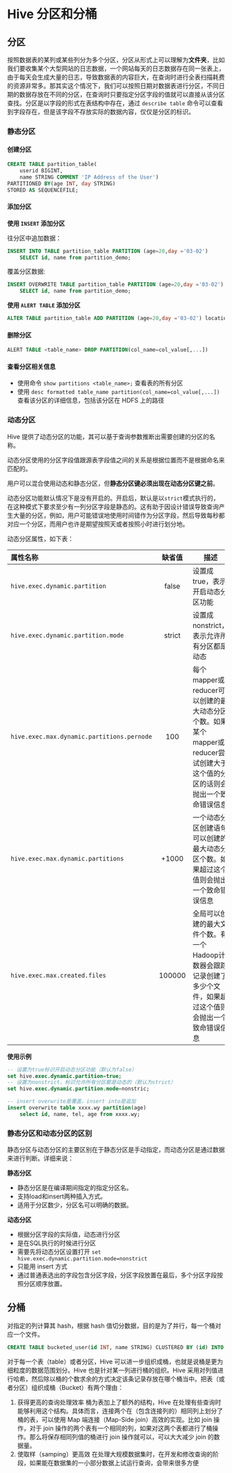 # Hive 分区和分桶

## 分区

按照数据表的某列或某些列分为多个分区，分区从形式上可以理解为**文件夹**，比如我们要收集某个大型网站的日志数据，一个网站每天的日志数据存在同一张表上，由于每天会生成大量的日志，导致数据表的内容巨大，在查询时进行全表扫描耗费的资源非常多。那其实这个情况下，我们可以按照日期对数据表进行分区，不同日期的数据存放在不同的分区，在查询时只要指定分区字段的值就可以直接从该分区查找。分区是以字段的形式在表结构中存在，通过 `describe table` 命令可以查看到字段存在，但是该字段不存放实际的数据内容，仅仅是分区的标识。

### 静态分区

#### 创建分区

```sql
CREATE TABLE partition_table(
    userid BIGINT,
    name STRING COMMENT 'IP Address of the User')
PARTITIONED BY(age INT, day STRING)
STORED AS SEQUENCEFILE;
```

#### 添加分区

**使用 `INSERT` 添加分区**

往分区中追加数据：

```sql
INSERT INTO TABLE partition_table PARTITION (age=20,day ='03-02')
    SELECT id, name from partition_demo;
```

覆盖分区数据:

```sql
INSERT OVERWRITE TABLE partition_table PARTITION (age=20,day ='03-02')
    SELECT id, name from partition_demo;
```

**使用 `ALERT TABLE` 添加分区**

```sql
ALTER TABLE partition_table ADD PARTITION (age=20,day ='03-02') location 'hdfs://namenode/tmp/partition_table/age=20/day=03-02/';
```

#### 删除分区

```sql
ALERT TABLE <table_name> DROP PARTITION(col_name=col_value[,...])
```

#### 查看分区相关信息

- 使用命令 `show partitions <table_name>;` 查看表的所有分区
- 使用 `desc formatted table_name partition(col_name=col_value[,...])` 查看该分区的详细信息，包括该分区在 HDFS 上的路径

### 动态分区

Hive 提供了动态分区的功能，其可以基于查询参数推断出需要创建的分区的名称。

动态分区使用的分区字段值跟源表字段值之间的关系是根据位置而不是根据命名来匹配的。

用户可以混合使用动态和静态分区，但**静态分区键必须出现在动态分区键之前**。

动态分区功能默认情况下是没有开启的。开启后，默认是以`strict`模式执行的，在这种模式下要求至少有一列分区字段是静态的。这有助于因设计错误导致查询产生大量的分区，例如，用户可能错误地使用时间错作为分区字段，然后导致每秒都对应一个分区，而用户也许是期望按照天或者按照小时进行划分地。

动态分区属性，如下表：

| 属性名称                                   | 缺省值 | 描述                                                                                                                       |
| :----------------------------------------- | :----: | -------------------------------------------------------------------------------------------------------------------------- |
| `hive.exec.dynamic.partition`              | false  | 设置成true，表示开启动态分区功能                                                                                           |
| `hive.exec.dynamic.partition.mode`         | strict | 设置成nonstrict，表示允许所有分区都是动态                                                                                  |
| `hive.exec.max.dynamic.partitions.pernode` |  100   | 每个mapper或reducer可以创建的最大动态分区个数。如果某个mapper或reducer尝试创建大于这个值的分区的话则会抛出一个致命错误信息 |
| `hive.exec.max.dynamic.partitions`         | +1000  | 一个动态分区创建语句可以创建的最大动态分区个数。如果超过这个值则会抛出一个致命错误信息                                     |
| `hive.exec.max.created.files`              | 100000 | 全局可以创建的最大文件个数。有一个Hadoop计数器会跟踪记录创建了多少个文件，如果超过这个值则会抛出一个致命错误信息           |

**使用示例**

```sql
-- 设置为true标识开启动态分区功能（默认为false）
set hive.exec.dynamic.partition=true;
-- 设置为nonstrict，标识允许所有分区都是动态的（默认为strict）
set hive.exec.dynamic.partition.mode=nonstric;

-- insert overwrite是覆盖，insert into是追加
insert overwrite table xxxx.wy partition(age)
    select id, name, tel, age from xxxx.wy;
```

### 静态分区和动态分区的区别

静态分区与动态分区的主要区别在于静态分区是手动指定，而动态分区是通过数据来进行判断。详细来说：

**静态分区**

- 静态分区是在编译期间指定的指定分区名。
- 支持load和insert两种插入方式。
- 适用于分区数少，分区名可以明确的数据。

**动态分区**

- 根据分区字段的实际值，动态进行分区
- 是在SQL执行的时候进行分区
- 需要先将动态分区设置打开 `set hive.exec.dynamic.partition.mode=nonstrict`
- 只能用 insert 方式
- 通过普通表选出的字段包含分区字段，分区字段放置在最后，多个分区字段按照分区顺序放置。

## 分桶

对指定的列计算其 hash，根据 hash 值切分数据，目的是为了并行，每一个桶对应一个文件。

```sql
CREATE TABLE bucketed_user(id INT, name STRING) CLUSTERED BY (id) INTO 4 BUCKETS;
```

对于每一个表（table）或者分区，Hive 可以进一步组织成桶，也就是说桶是更为细粒度的数据范围划分。Hive 也是针对某一列进行桶的组织。Hive 采用对列值进行哈希，然后除以桶的个数求余的方式决定该条记录存放在哪个桶当中。把表（或者分区）组织成桶（Bucket）有两个理由：

1. 获得更高的查询处理效率
   桶为表加上了额外的结构，Hive 在处理有些查询时能够利用这个结构。具体而言，连接两个在（包含连接列的）相同列上划分了桶的表，可以使用 Map 端连接（Map-Side join）高效的实现。比如 join 操作，对于 join 操作的两个表有一个相同的列，如果对这两个表都进行了桶操作。那么将保存相同列值的桶进行 join 操作就可以，可以大大减少 join 的数据量。
2. 使取样（samping）更高效
   在处理大规模数据集时，在开发和修改查询的阶段，如果能在数据集的一小部分数据上试运行查询，会带来很多方便